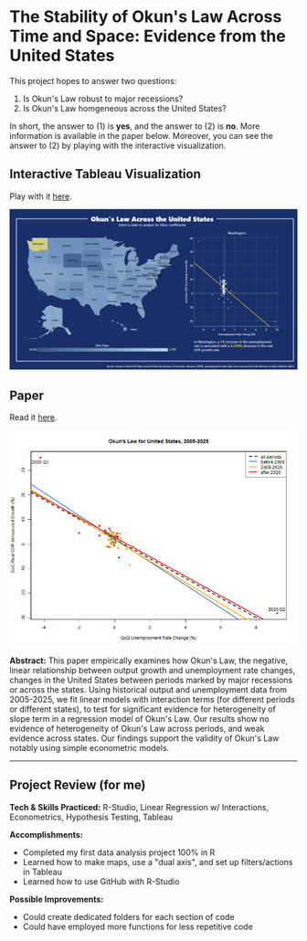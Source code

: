 # The Stability of Okun's Law Across Time and Space: Evidence from the United States
This project hopes to answer two questions:
1. Is Okun's Law robust to major recessions?
2. Is Okun's Law homgeneous across the United States?

In short, the answer to (1) is **yes**, and the answer to (2) is **no**. More information is available in the paper below. Moreover, you can see the answer to (2) by playing with the interactive visualization.

## Interactive Tableau Visualization
Play with it [here](https://public.tableau.com/app/profile/eric.leonen1602/viz/OkunsLawAcrosstheUnitedStates/MainDashboard?publish=yes).

![Okun's Law Across the United States: A Interactive Tableau Visualization](tableau/tableau-preview.png)

## Paper
Read it [here](https://drive.google.com/file/d/1X0vYUTDUBq5AYZpU16YYuxfxwuCONm03/view?usp=sharing).

![Visualization of the stability of the national Okun slope over periods marked by major recessions](plots/scatter.recessions.png)

**Abstract:**
This paper empirically examines how Okun's Law, the negative, linear relationship between output growth and unemployment rate changes, changes in the United States between periods marked by major recessions or across the states. Using historical output and unemployment data from 2005-2025, we fit linear models with interaction terms (for different periods or different states), to test for significant evidence for heterogeneity of slope term in a regression model of Okun's Law. Our results show no evidence of heterogeneity of Okun's Law across periods, and weak evidence across states. Our findings support the validity of Okun's Law notably using simple econometric models.

---
## Project Review (for me)
**Tech & Skills Practiced:** R-Studio, Linear Regression w/ Interactions, Econometrics, Hypothesis Testing, Tableau

**Accomplishments:**
  - Completed my first data analysis project 100% in R
  - Learned how to make maps, use a "dual axis", and set up filters/actions in Tableau
  - Learned how to use GitHub with R-Studio

**Possible Improvements:**
  - Could create dedicated folders for each section of code
  - Could have employed more functions for less repetitive code
